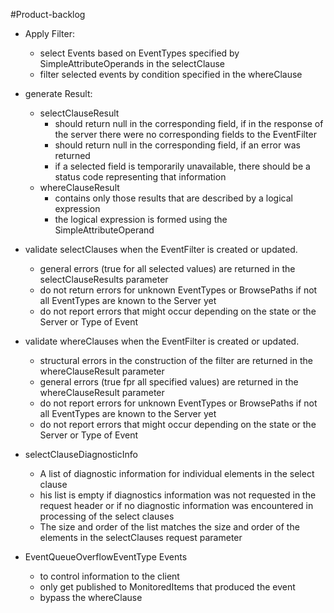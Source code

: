 #Product-backlog

- Apply Filter:
    - select Events based on EventTypes specified by SimpleAttributeOperands in the selectClause
    - filter selected events by condition specified in the whereClause

- generate Result:
    - selectClauseResult
      - should return null in the corresponding field, if in the response of the server there were no corresponding fields to the EventFilter
      - should return null in the corresponding field, if an error was returned
      - if a selected field is temporarily unavailable, there should be a status code representing that information
    - whereClauseResult
      - contains only those results that are described by a logical expression
      - the logical expression is formed using the SimpleAttributeOperand

- validate selectClauses when the EventFilter is created or updated. 
    - general errors (true for all selected values) are returned in the selectClauseResults parameter
    - do not return errors for unknown EventTypes or BrowsePaths if not all EventTypes are known to the Server yet
    - do not report errors that might occur depending on the state or the Server or Type of Event

- validate whereClauses when the EventFilter is created or updated. 
    - structural errors in the construction of the filter are returned in the whereClauseResult parameter
    - general errors (true fpr all specified values) are returned in the whereClauseResult parameter
    - do not report errors for unknown EventTypes or BrowsePaths if not all EventTypes are known to the Server yet
    - do not report errors that might occur depending on the state or the Server or Type of Event

- selectClauseDiagnosticInfo 
    - A list of diagnostic information for individual elements in the select clause
    - his list is empty if diagnostics
      information was not requested in the request header or if no diagnostic
      information was encountered in processing of the select clauses
    - The size and order of the list matches the size and order of the elements
      in the selectClauses request parameter

- EventQueueOverflowEventType Events
    - to control information to the client
    - only get published to MonitoredItems that produced the event
    - bypass the whereClause
    
